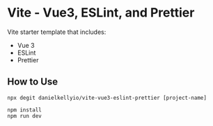 # Vite - Vue3, ESLint, and Prettier

Vite starter template that includes:

* Vue 3
* ESLint
* Prettier
## How to Use

```
npx degit danielkellyio/vite-vue3-eslint-prettier [project-name]
```
```
npm install
npm run dev
```
